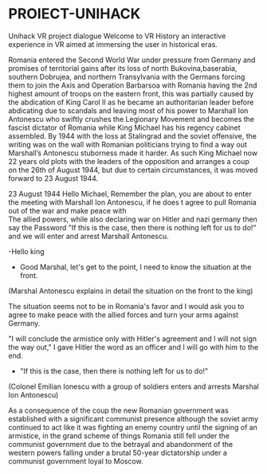# PROIECT-UNIHACK
Unihack VR project dialogue
Welcome to VR History an interactive experience in VR aimed at immersing the user in historical eras. 
 
Romania entered the Second World War under pressure from Germany and promises of territorial gains after its loss of north Bukovina,baserabia, southern Dobrujea, and northern Transylvania with the Germans forcing them to join the Axis and Operation Barbarsoa with Romania having the 2nd highest amount of troops on the eastern front, this was partially caused by the abdication of King Carol II as he became an authoritarian leader before abdicating due to scandals and leaving most of his power to Marshall Ion Antonescu who swiftly crushes the Legionary Movement and becomes the fascist dictator of Romania while King Michael has his regency cabinet assembled. By 1944 with the loss at Stalingrad and the soviet offensive, the writing was on the wall with Romanian politicians trying to find a way out Marshall’s Antonescu stuborness made it harder. As such King Michael now 22 years old plots with the leaders of the opposition and arranges a coup on the 26th of August 1944, but due to certain circumstances, it was moved forward to 23 August 1944. 
 
 
23 August 1944 
Hello Michael, 
Remember the plan, you are about to enter the meeting with Marshall Ion Antonescu, if he does t agree to pull Romania out of the war and make peace with  
The allied powers, while also declaring war on Hitler and nazi germany then say the 
Password "If this is the case, then there is nothing left for us to do!” and we will enter and arrest Marshall Antonescu. 
 
 
 
 
-Hello king  
  
- Good Marshal, let's get to the point, I need to know the situation at the front.  
  
(Marshal Antonescu explains in detail the situation on the front to the king)  
  
The situation seems not to be in Romania's favor and I would ask you to agree to make peace with the allied forces and turn your arms against Germany.  
  
"I will conclude the armistice only with Hitler's agreement and I will not sign the way out," I gave Hitler the word as an officer and I will go with him to the end.  
  
- "If this is the case, then there is nothing left for us to do!"  
  
(Colonel Emilian Ionescu with a group of soldiers enters and arrests Marshal Ion Antonescu)  
  
 
 
 
 
As a consequence of the coup the new Romanian government was established with a significant communist presence although the soviet army continued to act like it was fighting an enemy country until the signing of an armistice, in the grand scheme of things Romania still fell under the communist government due to the betrayal and abandonment of the western powers falling under a brutal 50-year dictatorship under a communist government loyal to Moscow.
